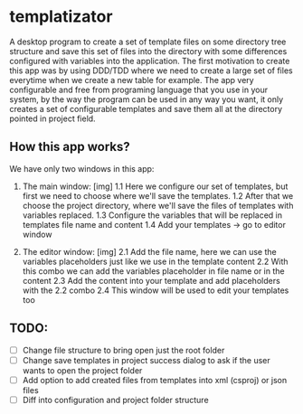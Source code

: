 # templatizator
A desktop program to create a set of template files on some directory tree structure and save this set of files into the directory with some differences configured with variables into the application. The first motivation to create this app was by using DDD/TDD where we need to create a large set of files everytime when we create a new table for example. The app very configurable and free from programing language that you use in your system, by the way the program can be used in any way you want, it only creates a set of configurable templates and save them all at the directory pointed in project field.

## How this app works?
We have only two windows in this app:
1. The main window:
  [img]
  1.1 Here we configure our set of templates, but first we need to choose where we'll save the templates.
  1.2 After that we choose the project directory, where we'll save the files of templates with variables replaced.
  1.3 Configure the variables that will be replaced in templates file name and content
  1.4 Add your templates -> go to editor window
  
2. The editor window:
  [img]
  2.1 Add the file name, here we can use the variables placeholders just like we use in the template content
  2.2 With this combo we can add the variables placeholder in file name or in the content
  2.3 Add the content into your template and add placeholders with the 2.2 combo
  2.4 This window will be used to edit your templates too

## TODO:
- [ ] Change file structure to bring open just the root folder
- [ ] Change save templates in project success dialog to ask if the user wants to open the project folder
- [ ] Add option to add created files from templates into xml (csproj) or json files
- [ ] Diff into configuration and project folder structure
